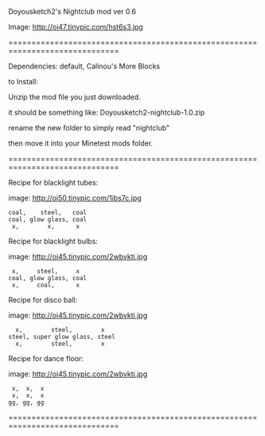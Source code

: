 
Doyousketch2's Nightclub mod
ver 0.6

Image: http://oi47.tinypic.com/hst6s3.jpg

==============================================================================

Dependencies: default, Calinou's More Blocks

to Install:

Unzip the mod file you just downloaded.

it should be something like: Doyousketch2-nightclub-1.0.zip

rename the new folder to simply read "nightclub"

then move it into your Minetest mods folder.

==============================================================================


Recipe for blacklight tubes:

image: http://oi50.tinypic.com/1ibs7c.jpg

	coal,    steel,   coal
	coal, glow glass, coal
	 x,        x,      x


Recipe for blacklight bulbs:

image: http://oi45.tinypic.com/2wbvkti.jpg

	 x,     steel,     x
	coal, glow glass, coal
	 x,     coal,      x


Recipe for disco ball:

image: http://oi45.tinypic.com/2wbvkti.jpg

	  x,        steel,        x
	steel, super glow glass, steel
	  x,        steel,        x


Recipe for dance floor:

image: http://oi45.tinypic.com/2wbvkti.jpg

	 x,  x,  x
	 x,  x,  x
	gg, gg, gg

==============================================================================

